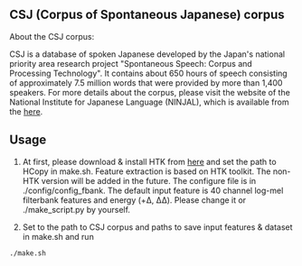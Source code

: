 ## CSJ (Corpus of Spontaneous Japanese) corpus
About the CSJ corpus:

CSJ is a database of spoken
Japanese developed by the Japan's national priority area research project "Spontaneous Speech: Corpus and Processing Technology". It contains about 650 hours of speech consisting of approximately 7.5 million words that were provided by more than 1,400 speakers. For more details about the corpus, please visit the website of the National Institute for Japanese Language (NINJAL), which is available from the [here](http://pj.ninjal.ac.jp/corpus_center/csj/en/).


## Usage
1. At first, please download & install HTK from [here](http://htk.eng.cam.ac.uk/download.shtml) and set the path to HCopy in make.sh. Feature extraction is based on HTK toolkit.
The non-HTK version will be added in the future.
The configure file is in ./config/config_fbank. The default input feature is 40 channel log-mel filterbank features and energy (+Δ, ΔΔ). Please change it or ./make_script.py by yourself.

2. Set to the path to CSJ corpus and paths to save input features & dataset in make.sh and run
```
./make.sh
```
